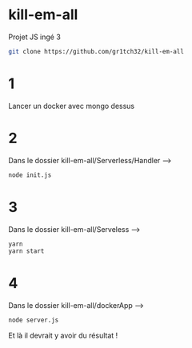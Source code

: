 # kill-em-all
Projet JS ingé 3

```bash
git clone https://github.com/gr1tch32/kill-em-all
```

# 1
Lancer un docker avec mongo dessus

# 2
Dans le dossier kill-em-all/Serverless/Handler -->

```bash
node init.js
```

# 3
Dans le dossier kill-em-all/Serveless -->
```bash
yarn
yarn start
```

# 4
Dans le dossier kill-em-all/dockerApp -->
```bash
node server.js
```

Et là il devrait y avoir du résultat !

